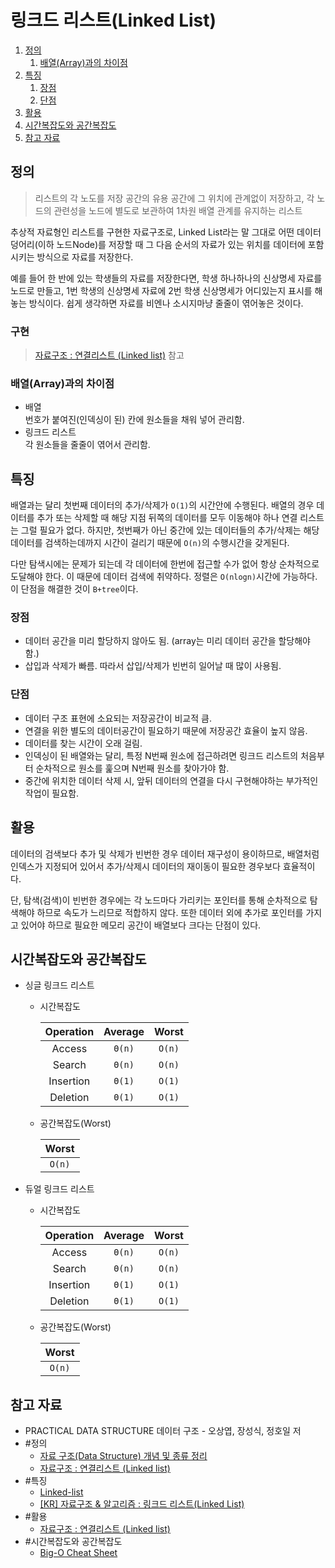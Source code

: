 # 링크드 리스트(Linked List)

1. [정의](#정의)
   1. [배열(Array)과의 차이점](#배열array과의-차이점)
2. [특징](#특징)
   1. [장점](#장점)
   2. [단점](#단점)
3. [활용](#활용)
4. [시간복잡도와 공간복잡도](#시간복잡도와-공간복잡도)
5. [참고 자료](#참고-자료)

## 정의

> 리스트의 각 노도를 저장 공간의 유용 공간에 그 위치에 관계없이 저장하고, 각 노드의 관련성을 노드에 별도로 보관하여 1차원 배열 관계를 유지하는 리스트

추상적 자료형인 리스트를 구현한 자료구조로, Linked List라는 말 그대로 어떤 데이터 덩어리(이하 노드Node)를 저장할 때 그 다음 순서의 자료가 있는 위치를 데이터에 포함시키는 방식으로 자료를 저장한다.

예를 들어 한 반에 있는 학생들의 자료를 저장한다면, 학생 하나하나의 신상명세 자료를 노드로 만들고, 1번 학생의 신상명세 자료에 2번 학생 신상명세가 어디있는지 표시를 해 놓는 방식이다. 쉽게 생각하면 자료를 비엔나 소시지마냥 줄줄이 엮어놓은 것이다.

### 구현

> [자료구조 : 연결리스트 (Linked list)](https://sycho-lego.tistory.com/17) 참고

### 배열(Array)과의 차이점

- 배열  
  번호가 붙여진(인덱싱이 된) 칸에 원소들을 채워 넣어 관리함.
- 링크드 리스트  
  각 원소들을 줄줄이 엮어서 관리함.

## 특징

배열과는 달리 첫번째 데이터의 추가/삭제가 `O(1)`의 시간안에 수행된다. 배열의 경우 데이터를 추가 또는 삭제할 때 해당 지점 뒤쪽의 데이터를 모두 이동해야 하나 연결 리스트는 그럴 필요가 없다. 하지만, 첫번째가 아닌 중간에 있는 데이터들의 추가/삭제는 해당 데이터를 검색하는데까지 시간이 걸리기 때문에 `O(n)`의 수행시간을 갖게된다.

다만 탐색시에는 문제가 되는데 각 데이터에 한번에 접근할 수가 없어 항상 순차적으로 도달해야 한다. 이 때문에 데이터 검색에 취약하다. 정렬은 `O(nlogn)`시간에 가능하다. 이 단점을 해결한 것이 `B+tree`이다.

### 장점

- 데이터 공간을 미리 할당하지 않아도 됨. (array는 미리 데이터 공간을 할당해야 함.)
- 삽입과 삭제가 빠름. 따라서 삽입/삭제가 빈번히 일어날 때 많이 사용됨.

### 단점

- 데이터 구조 표현에 소요되는 저장공간이 비교적 큼.
- 연결을 위한 별도의 데이터공간이 필요하기 때문에 저장공간 효율이 높지 않음.
- 데이터를 찾는 시간이 오래 걸림.
- 인덱싱이 된 배열와는 달리, 특정 N번째 원소에 접근하려면 링크드 리스트의 처음부터 순차적으로 원소를 훑으며 N번째 원소를 찾아가야 함.
- 중간에 위치한 데이터 삭제 시, 앞뒤 데이터의 연결을 다시 구현해야하는 부가적인 작업이 필요함.

## 활용

데이터의 검색보다 추가 및 삭제가 빈번한 경우 데이터 재구성이 용이하므로, 배열처럼 인덱스가 지정되어 있어서 추가/삭제시 데이터의 재이동이 필요한 경우보다 효율적이다.

단, 탐색(검색)이 빈번한 경우에는 각 노드마다 가리키는 포인터를 통해 순차적으로 탐색해야 하므로 속도가 느리므로 적합하지 않다. 또한 데이터 외에 추가로 포인터를 가지고 있어야 하므로 필요한 메모리 공간이 배열보다 크다는 단점이 있다.

## 시간복잡도와 공간복잡도

- 싱글 링크드 리스트

  - 시간복잡도

    | Operation | Average | Worst  |
    | :-------: | :-----: | :----: |
    |  Access   | `Θ(n)`  | `O(n)` |
    |  Search   | `Θ(n)`  | `O(n)` |
    | Insertion | `Θ(1)`  | `O(1)` |
    | Deletion  | `Θ(1)`  | `O(1)` |

  - 공간복잡도(Worst)

    | Worst  |
    | :----: |
    | `O(n)` |

- 듀얼 링크드 리스트

  - 시간복잡도

    | Operation | Average | Worst  |
    | :-------: | :-----: | :----: |
    |  Access   | `Θ(n)`  | `O(n)` |
    |  Search   | `Θ(n)`  | `O(n)` |
    | Insertion | `Θ(1)`  | `O(1)` |
    | Deletion  | `Θ(1)`  | `O(1)` |

  - 공간복잡도(Worst)

    | Worst  |
    | :----: |
    | `O(n)` |

## 참고 자료

- PRACTICAL DATA STRUCTURE 데이터 구조 - 오상엽, 장성식, 정호일 저
- #정의
  - [자료 구조(Data Structure) 개념 및 종류 정리](https://bnzn2426.tistory.com/115)
  - [자료구조 : 연결리스트 (Linked list)](https://sycho-lego.tistory.com/17)
- #특징
  - [Linked-list](https://velog.io/@riceintheramen/Linked-list)
  - [[KR] 자료구조 & 알고리즘 : 링크드 리스트(Linked List)](https://lucaseo.github.io/posts/2021-02-01-python-datastructure-linked-list/#5-%ec%a0%95%eb%a6%ac%ed%95%b4%eb%b3%b4%ea%b8%b0)
- #활용
  - [자료구조 : 연결리스트 (Linked list)](https://sycho-lego.tistory.com/17)
- #시간복잡도와 공간복잡도
  - [Big-O Cheat Sheet](https://www.bigocheatsheet.com/)
